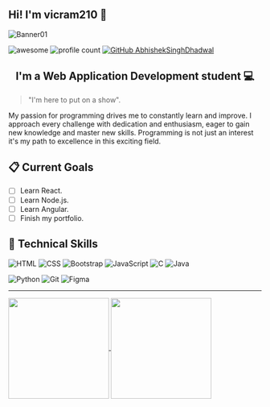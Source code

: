 ## Hi! I'm vicram210 🦆
![Banner01](https://github.com/user-attachments/assets/1e52cbda-8d5a-4581-bfdc-1d99f9297cd7)

![awesome](https://cdn.rawgit.com/sindresorhus/awesome/d7305f38d29fed78fa85652e3a63e154dd8e8829/media/badge.svg)
![profile count](https://komarev.com/ghpvc/?username=vicram210&color=red)
[![GitHub AbhishekSinghDhadwal](https://img.shields.io/github/followers/vicram210?label=follow&style=social)](https://github.com/AbhishekSinghDhadwal)

<h2 align="center"> I'm a Web Application Development student 💻</h2>

> "I'm here to put on a show".

My passion for programming drives me to constantly learn and improve. I approach every challenge with dedication and enthusiasm, eager to gain new knowledge and master new skills. Programming is not just an interest it's my path to excellence in this exciting field.

## 📋 Current Goals
- [ ] Learn React. 
- [ ] Learn Node.js. 
- [ ] Learn Angular. 
- [ ] Finish my portfolio.

## 💼 Technical Skills 
![HTML](https://img.shields.io/badge/HTML5-E34F26?style=for-the-badge&logo=html5&logoColor=white)
![CSS](https://img.shields.io/badge/CSS3-1572B6?style=for-the-badge&logo=css3&logoColor=white)
![Bootstrap](https://img.shields.io/badge/Bootstrap-563D7C?style=for-the-badge&logo=bootstrap&logoColor=white)
![JavaScript](https://img.shields.io/badge/JavaScript-323330?style=for-the-badge&logo=javascript&logoColor=F7DF1E)
![C](https://img.shields.io/badge/C-00599C?style=for-the-badge&logo=c&logoColor=white)
![Java](https://img.shields.io/badge/java-%23ED8B00.svg?style=for-the-badge&logo=java&logoColor=white)

![Python](https://img.shields.io/badge/Python-FFD43B?style=for-the-badge&logo=python&logoColor=blue)
![Git](https://img.shields.io/badge/git-%23F05033.svg?style=for-the-badge&logo=git&logoColor=white)
![Figma](https://img.shields.io/badge/Figma-F24E1E?style=for-the-badge&logo=figma&logoColor=white)


---

<a href="https://github.com/vicram210/github-readme-stats">
  <img height=200 align="center" src="https://github-readme-stats.vercel.app/api?username=vicram210&show_icons=true&theme=github_dark" />
</a>
<a href="https://github.com/vicram210/convoychat">
  <img height=200 align="center" src="https://github-readme-stats.vercel.app/api/top-langs/?username=vicram210&theme=github_dark&card_width=400" />
</a>
